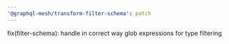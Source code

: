 ```yaml
---
'@graphql-mesh/transform-filter-schema': patch
---
```


fix(filter-schema): handle in correct way glob expressions for type filtering
